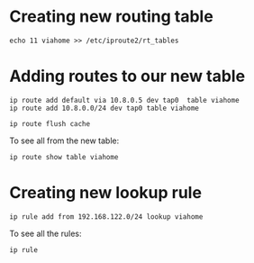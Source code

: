 Creating new routing table
==========================

    echo 11 viahome >> /etc/iproute2/rt_tables

Adding routes to our new table
==============================

    ip route add default via 10.8.0.5 dev tap0  table viahome
    ip route add 10.8.0.0/24 dev tap0 table viahome

    ip route flush cache

To see all from the new table:

    ip route show table viahome

Creating new lookup rule
========================

    ip rule add from 192.168.122.0/24 lookup viahome

To see all the rules:

    ip rule

